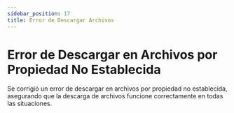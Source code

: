 ```yaml
---
sidebar_position: 17
title: Error de Descargar Archivos
---
```


# Error de Descargar en Archivos por Propiedad No Establecida

Se corrigió un error de descargar en archivos por propiedad no establecida, asegurando que la descarga de archivos funcione correctamente en todas las situaciones.
